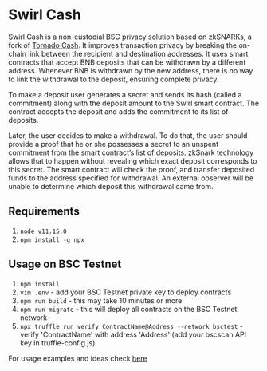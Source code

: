 # Swirl Cash

Swirl Cash is a non-custodial BSC privacy solution based on zkSNARKs, a fork of [Tornado Cash](https://tornado.cash). It improves transaction privacy by breaking the on-chain link between the recipient and destination addresses. It uses smart contracts that accept BNB deposits that can be withdrawn by a different address. Whenever BNB is withdrawn by the new address, there is no way to link the withdrawal to the deposit, ensuring complete privacy.

To make a deposit user generates a secret and sends its hash (called a commitment) along with the deposit amount to the Swirl smart contract. The contract accepts the deposit and adds the commitment to its list of deposits.

Later, the user decides to make a withdrawal. To do that, the user should provide a proof that he or she possesses a secret to an unspent commitment from the smart contract’s list of deposits. zkSnark technology allows that to happen without revealing which exact deposit corresponds to this secret. The smart contract will check the proof, and transfer deposited funds to the address specified for withdrawal. An external observer will be unable to determine which deposit this withdrawal came from.

## Requirements

1. `node v11.15.0`
2. `npm install -g npx`

## Usage on BSC Testnet

1. `npm install`
1. `vim .env` - add your BSC Testnet private key to deploy contracts
1. `npm run build` - this may take 10 minutes or more
1. `npm run migrate` - this will deploy all contracts on the BSC Testnet network
1. `npx truffle run verify ContractName@Address --network bsctest` - verify 'ContractName' with address 'Address' (add your bscscan API key in truffle-config.js)

For usage examples and ideas check [here](https://github.com/tornadocash/tornado-core/blob/master/cli.js)
